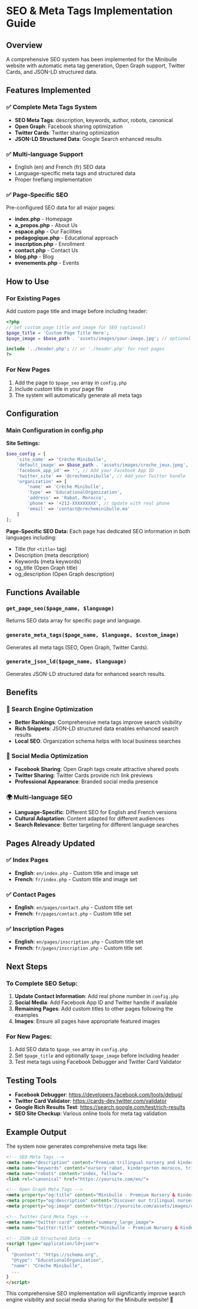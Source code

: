 # SEO & Meta Tags Implementation Guide

## Overview
A comprehensive SEO system has been implemented for the Minibulle website with automatic meta tag generation, Open Graph support, Twitter Cards, and JSON-LD structured data.

## Features Implemented

### ✅ Complete Meta Tags System
- **SEO Meta Tags**: description, keywords, author, robots, canonical
- **Open Graph**: Facebook sharing optimization
- **Twitter Cards**: Twitter sharing optimization  
- **JSON-LD Structured Data**: Google Search enhanced results

### ✅ Multi-language Support
- English (en) and French (fr) SEO data
- Language-specific meta tags and structured data
- Proper hreflang implementation

### ✅ Page-Specific SEO
Pre-configured SEO data for all major pages:
- **index.php** - Homepage
- **a_propos.php** - About Us
- **espace.php** - Our Facilities  
- **pedagogique.php** - Educational approach
- **inscription.php** - Enrollment
- **contact.php** - Contact Us
- **blog.php** - Blog
- **evenements.php** - Events

## How to Use

### For Existing Pages
Add custom page title and image before including header:

```php
<?php
// Set custom page title and image for SEO (optional)
$page_title = 'Custom Page Title Here';
$page_image = $base_path . 'assets/images/your-image.jpg'; // optional

include '../header.php'; // or './header.php' for root pages
?>
```

### For New Pages
1. Add the page to `$page_seo` array in `config.php`
2. Include custom title in your page file
3. The system will automatically generate all meta tags

## Configuration

### Main Configuration in config.php

**Site Settings:**
```php
$seo_config = [
    'site_name' => 'Crèche Minibulle',
    'default_image' => $base_path . 'assets/images/creche_jeux.jpeg',
    'facebook_app_id' => '', // Add your Facebook App ID
    'twitter_site' => '@crecheminibulle', // Add your Twitter handle
    'organization' => [
        'name' => 'Crèche Minibulle',
        'type' => 'EducationalOrganization',
        'address' => 'Rabat, Morocco',
        'phone' => '+212-XXXXXXXXX', // Update with real phone
        'email' => 'contact@crecheminibulle.ma'
    ]
];
```

**Page-Specific SEO Data:**
Each page has dedicated SEO information in both languages including:
- Title (for `<title>` tag)
- Description (meta description)
- Keywords (meta keywords)
- og_title (Open Graph title)
- og_description (Open Graph description)

## Functions Available

### `get_page_seo($page_name, $language)`
Returns SEO data array for specific page and language.

### `generate_meta_tags($page_name, $language, $custom_image)`
Generates all meta tags (SEO, Open Graph, Twitter Cards).

### `generate_json_ld($page_name, $language)`
Generates JSON-LD structured data for enhanced search results.

## Benefits

### 🚀 Search Engine Optimization
- **Better Rankings**: Comprehensive meta tags improve search visibility
- **Rich Snippets**: JSON-LD structured data enables enhanced search results
- **Local SEO**: Organization schema helps with local business searches

### 📱 Social Media Optimization  
- **Facebook Sharing**: Open Graph tags create attractive shared posts
- **Twitter Sharing**: Twitter Cards provide rich link previews
- **Professional Appearance**: Branded social media presence

### 🌍 Multi-language SEO
- **Language-Specific**: Different SEO for English and French versions
- **Cultural Adaptation**: Content adapted for different audiences
- **Search Relevance**: Better targeting for different language searches

## Pages Already Updated

### ✅ Index Pages
- **English**: `en/index.php` - Custom title and image set
- **French**: `fr/index.php` - Custom title and image set

### ✅ Contact Pages  
- **English**: `en/pages/contact.php` - Custom title set
- **French**: `fr/pages/contact.php` - Custom title set

### ✅ Inscription Pages
- **English**: `en/pages/inscription.php` - Custom title set  
- **French**: `fr/pages/inscription.php` - Custom title set

## Next Steps

### To Complete SEO Setup:
1. **Update Contact Information**: Add real phone number in `config.php`
2. **Social Media**: Add Facebook App ID and Twitter handle if available
3. **Remaining Pages**: Add custom titles to other pages following the examples
4. **Images**: Ensure all pages have appropriate featured images

### For New Pages:
1. Add SEO data to `$page_seo` array in `config.php`
2. Set `$page_title` and optionally `$page_image` before including header
3. Test meta tags using Facebook Debugger and Twitter Card Validator

## Testing Tools

- **Facebook Debugger**: https://developers.facebook.com/tools/debug/
- **Twitter Card Validator**: https://cards-dev.twitter.com/validator  
- **Google Rich Results Test**: https://search.google.com/test/rich-results
- **SEO Site Checkup**: Various online tools for meta tag validation

## Example Output

The system now generates comprehensive meta tags like:
```html
<!-- SEO Meta Tags -->
<meta name="description" content="Premium trilingual nursery and kindergarten in Rabat...">
<meta name="keywords" content="nursery rabat, kindergarten morocco, trilingual education...">
<meta name="robots" content="index, follow">
<link rel="canonical" href="https://yoursite.com/en/">

<!-- Open Graph Meta Tags -->
<meta property="og:title" content="Minibulle - Premium Nursery & Kindergarten Rabat">
<meta property="og:description" content="Discover our trilingual nursery in Rabat...">
<meta property="og:image" content="https://yoursite.com/assets/images/creche_jeux.jpeg">

<!-- Twitter Card Meta Tags -->
<meta name="twitter:card" content="summary_large_image">
<meta name="twitter:title" content="Minibulle - Premium Nursery & Kindergarten Rabat">

<!-- JSON-LD Structured Data -->
<script type="application/ld+json">
{
  "@context": "https://schema.org",
  "@type": "EducationalOrganization",
  "name": "Crèche Minibulle",
  ...
}
</script>
```

This comprehensive SEO implementation will significantly improve search engine visibility and social media sharing for the Minibulle website! 🎯